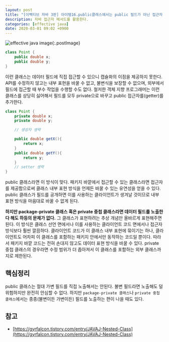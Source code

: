 ```yaml
---
layout: post
title: "[이펙티브 자바 3판] 아이템16.public클래스에서는 public 필드가 아닌 접근자 메서드를 사용하라"
description: 자바 접근자 메서드를 활용한다.
categories: [effective java]
date: 2020-03-01 09:02 +0900
---
```


![effective java image](https://user-images.githubusercontent.com/28615416/75598228-81ca1c00-5add-11ea-9319-e949af4e07cd.png){:.postImage}

```java
class Point {
    public double x;
    public double y;
}
```

이런 클래스는 데이터 필드에 직접 접근할 수 있으니 캡슐화의 이점을 제공하지 못한다. API를 수정하지 않고는 내부 표현을 바꿀 수 없고, 불변식을 보장할 수 없으며, 외부에서 필드에 접근할 때 부수 작업을 수행할 수도 없다.
철저한 객체 지향 프로그래머는 이런 클래스를 상당히 싫어해서 필드를 모두 private으로 바꾸고 public 접근자를(getter)를 추가한다.

```java
class Point {
    private double x;
    private double y;

    // 생성자 생략

    public double getX(){
        return x;
    }
    public double getY(){
        return y;
    }
    // setter 생략
}
```

public 클래스라면 이 방식이 맞다. 패키지 바깥에서 접근할 수 있는 클래스라면 접근자를 제공함으로써 클래스 내부 표현 방식을 언제든 바꿀 수 있는 유연성을 얻을 수 있다. public 클래스가 필드를 공개하면 이를 사용하는 클라이언트가 생겨날 것이므로 내부 표현 방식을 마음대로 바꿀 수 없게 된다.

**하지만 package-private 클래스 혹은 private 중첩 클래스라면 데이터 필드를 노출한다 해도 하등의 문제가 없다.** 그 클래스가 표현하려는 추상 개념만 올바르게 표현해주면 된다. 이 방식은 클래스 선언 면에서나 이를 사용하는 클라이언트 코드 면에서나 접근자 방식보다 훨씬 깔끔하다. 클라이언트 코드가 이 클래스 내부 표현에 묶이기는 하나, 클라이언트도 어차피 이 클래스를 포함하는 패키지 안에서만 동작하는 코드일 뿐이다. 따라서 패키지 바깥 코드는 전혀 손대지 않고도 데이터 표현 방식을 바꿀 수 있다. private 중첩 클래스의 경우라면 수정 범위가 더 좁아져서 이 클래스를 포함하는 외부 클래스까지로 제한된다.

## 핵심정리

public 클래스는 절대 가변 필드를 직접 노출해서는 안된다. 불변 필드라면 노출해도 덜 위험하지만 완전히 안심할 수 없다. 하지만 `package-private 클래스`나 `private 중첩 클래스`에서는 종종(불변이든 가변이든) 필드를 노출하는 편이 나을 때도 있다.

## 참고

- [https://gyrfalcon.tistory.com/entry/JAVAJ-Nested-Class](https://gyrfalcon.tistory.com/entry/JAVAJ-Nested-Class)
